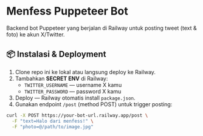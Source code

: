 # Menfess Puppeteer Bot

Backend bot Puppeteer yang berjalan di Railway untuk posting tweet (text & foto) ke akun X/Twitter.

## 📦 Instalasi & Deployment

1. Clone repo ini ke lokal atau langsung deploy ke Railway.
2. Tambahkan **SECRET ENV** di Railway:
   - `TWITTER_USERNAME` — username X kamu
   - `TWITTER_PASSWORD` — password X kamu
3. Deploy — Railway otomatis install `package.json`.
4. Gunakan endpoint `/post` (method POST) untuk trigger posting:

```bash
curl -X POST https://your-bot-url.railway.app/post \
  -F "text=Halo dari menfess!" \
  -F "photo=@/path/to/image.jpg"
